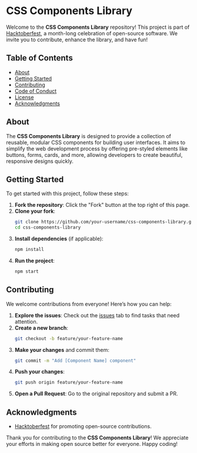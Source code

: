 # CSS Components Library

Welcome to the **CSS Components Library** repository! This project is part of [Hacktoberfest](https://hacktoberfest.digitalocean.com/), a month-long celebration of open-source software. We invite you to contribute, enhance the library, and have fun!

## Table of Contents

- [About](#about)
- [Getting Started](#getting-started)
- [Contributing](#contributing)
- [Code of Conduct](#code-of-conduct)
- [License](#license)
- [Acknowledgments](#acknowledgments)

## About

The **CSS Components Library** is designed to provide a collection of reusable, modular CSS components for building user interfaces. It aims to simplify the web development process by offering pre-styled elements like buttons, forms, cards, and more, allowing developers to create beautiful, responsive designs quickly.

## Getting Started

To get started with this project, follow these steps:

1. **Fork the repository**: Click the "Fork" button at the top right of this page.
2. **Clone your fork**:
    ```bash
    git clone https://github.com/your-username/css-components-library.git
    cd css-components-library
    ```
3. **Install dependencies** (if applicable):
    ```bash
    npm install
    ```
4. **Run the project**:
    ```bash
    npm start
    ```

## Contributing

We welcome contributions from everyone! Here’s how you can help:

1. **Explore the issues**: Check out the [issues](https://github.com/rembalevaishnavi/css-components-library/issues) tab to find tasks that need attention.
2. **Create a new branch**:
    ```bash
    git checkout -b feature/your-feature-name
    ```
3. **Make your changes** and commit them:
    ```bash
    git commit -m "Add [Component Name] component"
    ```
4. **Push your changes**:
    ```bash
    git push origin feature/your-feature-name
    ```
5. **Open a Pull Request**: Go to the original repository and submit a PR.

## Acknowledgments

- [Hacktoberfest](https://hacktoberfest.digitalocean.com/) for promoting open-source contributions.

Thank you for contributing to the **CSS Components Library**! We appreciate your efforts in making open source better for everyone. Happy coding!
